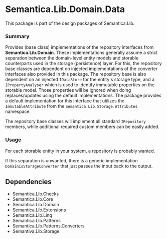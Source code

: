 # Semantica.Lib.Domain.Data
This package is part of the design packages of Semantica.Lib.

### Summary

Provides (base class) implementations of the repository interfaces from **Semantica.Lib.Domain**. These implementations generally 
assume a strict separation between the domain-level entity models and storable counterparts used in the storage (persistence) 
layer. For this, the repository base classes are dependent on injected implementations of the converter interfaces also provided
in this package. The repository base is also dependent on an injected ``IDataStore`` for the entity's storage type, and a 
``IPropertyAnalyser`` which is used to identify immutable properties on the storable model. Those properties will be ignored 
when doing replaces/updates using the default implementations. The package provides a default implementation for this interface
that utilizes the ``ImmutableAttribute`` from the ``Semantica.Lib.Storage.Attributes`` namespace.

The repository base classes will implement all standard ``IRepository`` members, while additional required custom members can be
easily added.  

### Usage

For each storable entity in your system, a repository is probably wanted. 

If this separation is unwanted, there is a generic implementation ``DomainIsStorageConverter`` that just passes the input back 
to the output.

## Dependencies

- Semantica.Lib.Checks
- Semantica.Lib.Core
- Semantica.Lib.Domain
- Semantica.Lib.Extensions
- Semantica.Lib.Linq
- Semantica.Lib.Patterns
- Semantica.Lib.Patterns.Converters
- Semantiva.Lib.Storage
